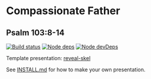 # Compassionate Father
## Psalm 103:8-14

[![Build status](https://api.travis-ci.com/sermons/compassion.svg)](https://travis-ci.com/github/sermons/compassion)
[![Node deps](https://david-dm.org/sermons/compassion.svg)](https://david-dm.org/sermons/compassion)
[![Node devDeps](https://david-dm.org/sermons/compassion/dev-status.svg)](https://david-dm.org/sermons/compassion?type=dev)

Template presentation: [reveal-skel](https://github.com/sermons/reveal-skel)

See [INSTALL.md](INSTALL.md)
for how to make your own presentation.
